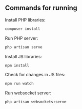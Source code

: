 ## Commands for running

Install PHP libraries:
```bash
composer install
```

Run PHP server:
```bash
php artisan serve
```

Install JS libraries:
```bash
npm install
```

Check for changes in JS files:
```bash
npm run watch
```

Run websocket server:
```bash
php artisan websockets:serve
```